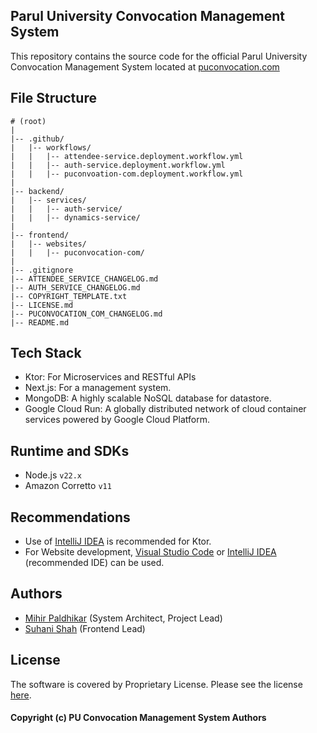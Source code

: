## Parul University Convocation Management System

This repository contains the source code for the official Parul University Convocation Management System located
at [puconvocation.com](https://puconvocation.com)

## File Structure

```
# (root)
|
|-- .github/
|   |-- workflows/
|   |   |-- attendee-service.deployment.workflow.yml
|   |   |-- auth-service.deployment.workflow.yml
|   |   |-- puconvoation-com.deployment.workflow.yml
|
|-- backend/
|   |-- services/
|   |   |-- auth-service/
|   |   |-- dynamics-service/
|
|-- frontend/
|   |-- websites/
|   |   |-- puconvocation-com/
|
|-- .gitignore
|-- ATTENDEE_SERVICE_CHANGELOG.md
|-- AUTH_SERVICE_CHANGELOG.md
|-- COPYRIGHT_TEMPLATE.txt
|-- LICENSE.md
|-- PUCONVOCATION_COM_CHANGELOG.md
|-- README.md

```

## Tech Stack

- Ktor: For Microservices and RESTful APIs
- Next.js: For a management system.
- MongoDB: A highly scalable NoSQL database for datastore.
- Google Cloud Run: A globally distributed network of cloud container services powered by Google Cloud Platform.

## Runtime and SDKs

- Node.js `v22.x`
- Amazon Corretto `v11`

## Recommendations

- Use of [IntelliJ IDEA](https://www.jetbrains.com/idea) is recommended for Ktor.
- For Website development, [Visual Studio Code](https://code.visualstudio.com)
  or [IntelliJ IDEA](https://www.jetbrains.com/idea) (recommended IDE) can be used.

## Authors

- [Mihir Paldhikar](https://mihirpaldhikar.com) (System Architect, Project Lead)
- [Suhani Shah](https://github.com/Suhani-013) (Frontend Lead)

## License

The software is covered by Proprietary License. Please see the license [here](./LICENSE.md).

#### Copyright (c) PU Convocation Management System Authors
